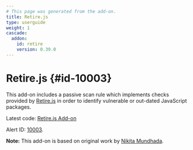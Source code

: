 ```yaml
---
# This page was generated from the add-on.
title: Retire.js
type: userguide
weight: 1
cascade:
  addon:
    id: retire
    version: 0.39.0
---
```


# Retire.js {#id-10003}

This add-on includes a passive scan rule which implements checks provided by [Retire.js](https://retirejs.github.io/retire.js/) in order to identify vulnerable or out-dated JavaScript packages.

Latest code: [Retire.js Add-on](https://github.com/zaproxy/zap-extensions/blob/main/addOns/retire/)

Alert ID: [10003](/docs/alerts/10003/).

**Note:** This add-on is based on original work by [Nikita Mundhada](https://github.com/nikmmy/retire).

